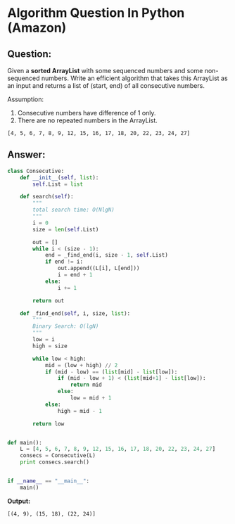 Algorithm Question In Python (Amazon)
=====================================

## Question:

Given a **sorted ArrayList** with some sequenced numbers and some non-sequenced numbers.
Write an efficient algorithm that takes this ArrayList as an input and returns a list of (start, end) of all consecutive numbers.

Assumption:

1. Consecutive numbers have difference of 1 only.
2. There are no repeated numbers in the ArrayList.


```
[4, 5, 6, 7, 8, 9, 12, 15, 16, 17, 18, 20, 22, 23, 24, 27]
```

## Answer:

```python
class Consecutive:
    def __init__(self, list):
        self.List = list

    def search(self):
        """
        total search time: O(NlgN)
        """
        i = 0
        size = len(self.List)

        out = []
        while i < (size - 1):
            end = _find_end(i, size - 1, self.List)
            if end != i:
                out.append((L[i], L[end]))
                i = end + 1
            else:
                i += 1

        return out

    def _find_end(self, i, size, list):
        """
        Binary Search: O(lgN)
        """
        low = i
        high = size

        while low < high:
            mid = (low + high) // 2
            if (mid - low) == (list[mid] - list[low]):
                if (mid - low + 1) < (list[mid+1] - list[low]):
                    return mid
                else:
                    low = mid + 1
            else:
                high = mid - 1

        return low


def main():
    L = [4, 5, 6, 7, 8, 9, 12, 15, 16, 17, 18, 20, 22, 23, 24, 27]
    consecs = Consecutive(L)
    print consecs.search()


if __name__ == "__main__":
    main()
```

**Output:**

```
[(4, 9), (15, 18), (22, 24)]
```